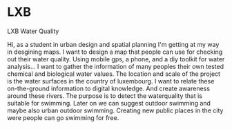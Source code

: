 # LXB
LXB Water Quality

Hi, as a student in urban design and spatial planning I'm getting at my way in desgining maps. 
I want to design a map that people can use for checking out their water quality.
Using mobile gps, a phone, and a diy toolkit for water analysis...
I want to gather the information of many peoples their own tested chemical and biological water values.
The location and scale of the project is the water surfaces in the country of luxembourg. 
I want to relate these on-the-ground information to digital knowledge. 
And create awareness around these rivers.
The purpose is to detect the waterquality that is suitable for swimming.
Later on we can suggest outdoor swimming and maybe also urban outdoor swimming.
Creating new public places in the city were people can go swimming for free. 
